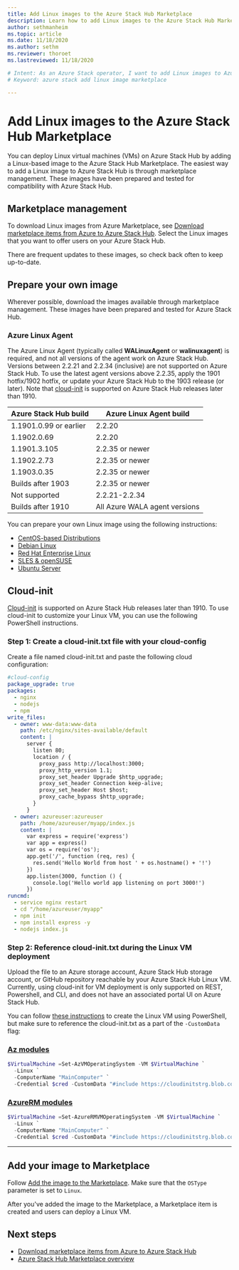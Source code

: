 ```yaml
---
title: Add Linux images to the Azure Stack Hub Marketplace 
description: Learn how to add Linux images to the Azure Stack Hub Marketplace.
author: sethmanheim
ms.topic: article
ms.date: 11/18/2020
ms.author: sethm
ms.reviewer: thoroet
ms.lastreviewed: 11/18/2020

# Intent: As an Azure Stack operator, I want to add Linux images to Azure Stack so my users can deploy Linux VMs.
# Keyword: azure stack add linux image marketplace

---
```



# Add Linux images to the Azure Stack Hub Marketplace

You can deploy Linux virtual machines (VMs) on Azure Stack Hub by adding a Linux-based image to the Azure Stack Hub Marketplace. The easiest way to add a Linux image to Azure Stack Hub is through marketplace management. These images have been prepared and tested for compatibility with Azure Stack Hub.

## Marketplace management

To download Linux images from Azure Marketplace, see [Download marketplace items from Azure to Azure Stack Hub](azure-stack-download-azure-marketplace-item.md). Select the Linux images that you want to offer users on your Azure Stack Hub.

There are frequent updates to these images, so check back often to keep up-to-date.

## Prepare your own image

Wherever possible, download the images available through marketplace management. These images have been prepared and tested for Azure Stack Hub.

### Azure Linux Agent

The Azure Linux Agent (typically called **WALinuxAgent** or **walinuxagent**) is required, and not all versions of the agent work on Azure Stack Hub. Versions between 2.2.21 and 2.2.34 (inclusive) are not supported on Azure Stack Hub. To use the latest agent versions above 2.2.35, apply the 1901 hotfix/1902 hotfix, or update your Azure Stack Hub to the 1903 release (or later). Note that [cloud-init](https://cloud-init.io/) is supported on Azure Stack Hub releases later than 1910.

| Azure Stack Hub build | Azure Linux Agent build |
| ------------- | ------------- |
| 1.1901.0.99 or earlier | 2.2.20 |
| 1.1902.0.69  | 2.2.20  |
|  1.1901.3.105   | 2.2.35 or newer |
| 1.1902.2.73  | 2.2.35 or newer |
| 1.1903.0.35  | 2.2.35 or newer |
| Builds after 1903 | 2.2.35 or newer |
| Not supported | 2.2.21-2.2.34 |
| Builds after 1910 | All Azure WALA agent versions|

You can prepare your own Linux image using the following instructions:

* [CentOS-based Distributions](/azure/virtual-machines/linux/create-upload-centos?toc=%2fazure%2fvirtual-machines%2flinux%2ftoc.json)
* [Debian Linux](/azure/virtual-machines/linux/debian-create-upload-vhd?toc=%2fazure%2fvirtual-machines%2flinux%2ftoc.json)
* [Red Hat Enterprise Linux](azure-stack-redhat-create-upload-vhd.md)
* [SLES & openSUSE](/azure/virtual-machines/linux/suse-create-upload-vhd?toc=%2fazure%2fvirtual-machines%2flinux%2ftoc.json)
* [Ubuntu Server](/azure/virtual-machines/linux/create-upload-ubuntu?toc=%2fazure%2fvirtual-machines%2flinux%2ftoc.json)

## Cloud-init

[Cloud-init](https://cloud-init.io/) is supported on Azure Stack Hub releases later than 1910. To use cloud-init to customize your Linux VM, you can use the following PowerShell instructions.

### Step 1: Create a cloud-init.txt file with your cloud-config

Create a file named cloud-init.txt and paste the following cloud configuration:

```yaml
#cloud-config
package_upgrade: true
packages:
  - nginx
  - nodejs
  - npm
write_files:
  - owner: www-data:www-data
    path: /etc/nginx/sites-available/default
    content: |
      server {
        listen 80;
        location / {
          proxy_pass http://localhost:3000;
          proxy_http_version 1.1;
          proxy_set_header Upgrade $http_upgrade;
          proxy_set_header Connection keep-alive;
          proxy_set_header Host $host;
          proxy_cache_bypass $http_upgrade;
        }
      }
  - owner: azureuser:azureuser
    path: /home/azureuser/myapp/index.js
    content: |
      var express = require('express')
      var app = express()
      var os = require('os');
      app.get('/', function (req, res) {
        res.send('Hello World from host ' + os.hostname() + '!')
      })
      app.listen(3000, function () {
        console.log('Hello world app listening on port 3000!')
      })
runcmd:
  - service nginx restart
  - cd "/home/azureuser/myapp"
  - npm init
  - npm install express -y
  - nodejs index.js
  ```
  
### Step 2: Reference cloud-init.txt during the Linux VM deployment

Upload the file to an Azure storage account, Azure Stack Hub storage account, or GitHub repository reachable by your Azure Stack Hub Linux VM.
Currently, using cloud-init for VM deployment is only supported on REST, Powershell, and CLI, and does not have an associated portal UI on Azure Stack Hub.

You can follow [these instructions](../user/azure-stack-quick-create-vm-linux-powershell.md) to create the Linux VM using PowerShell, but make sure to reference the cloud-init.txt as a part of the `-CustomData` flag:

### [Az modules](#tab/az)

```powershell
$VirtualMachine =Set-AzVMOperatingSystem -VM $VirtualMachine `
  -Linux `
  -ComputerName "MainComputer" `
  -Credential $cred -CustomData "#include https://cloudinitstrg.blob.core.windows.net/strg/cloud-init.txt"
```
### [AzureRM modules](#tab/azurerm)

```powershell
$VirtualMachine =Set-AzureRMVMOperatingSystem -VM $VirtualMachine `
  -Linux `
  -ComputerName "MainComputer" `
  -Credential $cred -CustomData "#include https://cloudinitstrg.blob.core.windows.net/strg/cloud-init.txt"
```
---

## Add your image to Marketplace

Follow [Add the image to the Marketplace](azure-stack-add-vm-image.md). Make sure that the `OSType` parameter is set to `Linux`.

After you've added the image to the Marketplace, a Marketplace item is created and users can deploy a Linux VM.

## Next steps

* [Download marketplace items from Azure to Azure Stack Hub](azure-stack-download-azure-marketplace-item.md)
* [Azure Stack Hub Marketplace overview](azure-stack-marketplace.md)
